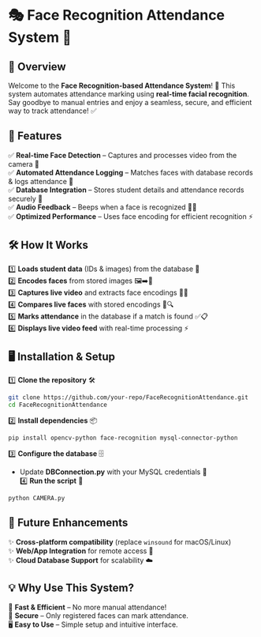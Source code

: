 # 🎭 Face Recognition Attendance System 📸  

## 🌟 Overview  
Welcome to the **Face Recognition-based Attendance System**! 🎉 This system automates attendance marking using **real-time facial recognition**. Say goodbye to manual entries and enjoy a seamless, secure, and efficient way to track attendance! ✅  

## 🚀 Features  
✅ **Real-time Face Detection** – Captures and processes video from the camera 🎥  
✅ **Automated Attendance Logging** – Matches faces with database records & logs attendance 📝  
✅ **Database Integration** – Stores student details and attendance records securely 💾  
✅ **Audio Feedback** – Beeps when a face is recognized 🎵🔔  
✅ **Optimized Performance** – Uses face encoding for efficient recognition ⚡  

## 🛠️ How It Works  
1️⃣ **Loads student data** (IDs & images) from the database 📂  
2️⃣ **Encodes faces** from stored images 🖼️➡️🧠  
3️⃣ **Captures live video** and extracts face encodings 🎥👀  
4️⃣ **Compares live faces** with stored encodings 🤖🔍  
5️⃣ **Marks attendance** in the database if a match is found ✅📋  
6️⃣ **Displays live video feed** with real-time processing ⚡  

## 🖥️ Installation & Setup  
1️⃣ **Clone the repository** 🛠️  
```bash
git clone https://github.com/your-repo/FaceRecognitionAttendance.git
cd FaceRecognitionAttendance
```
2️⃣ **Install dependencies** 📦  
```bash
pip install opencv-python face-recognition mysql-connector-python
```
3️⃣ **Configure the database** 🗄️  
   - Update **DBConnection.py** with your MySQL credentials 🔑  
4️⃣ **Run the script** 🚀  
```bash
python CAMERA.py
```

## 🎯 Future Enhancements  
✨ **Cross-platform compatibility** (replace `winsound` for macOS/Linux)  
✨ **Web/App Integration** for remote access 📱  
✨ **Cloud Database Support** for scalability ☁️  

## 💡 Why Use This System?  
🚀 **Fast & Efficient** – No more manual attendance!  
🔐 **Secure** – Only registered faces can mark attendance.  
🖥️ **Easy to Use** – Simple setup and intuitive interface.  

